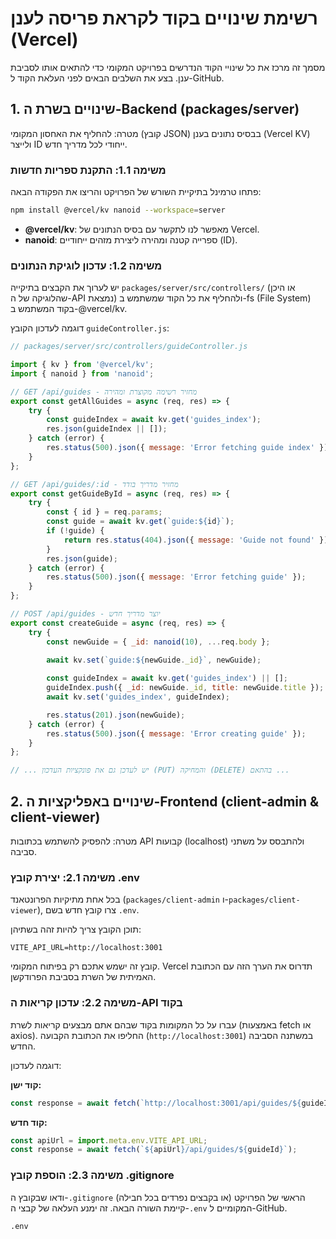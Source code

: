 # רשימת שינויים בקוד לקראת פריסה לענן (Vercel)

מסמך זה מרכז את כל שינויי הקוד הנדרשים בפרויקט המקומי כדי להתאים אותו לסביבת ענן. בצע את השלבים הבאים לפני העלאת הקוד ל-GitHub.

## 1. שינויים בשרת ה-Backend (packages/server)

מטרה: להחליף את האחסון המקומי (קובץ JSON) בבסיס נתונים בענן (Vercel KV) ולייצר ID ייחודי לכל מדריך חדש.

### משימה 1.1: התקנת ספריות חדשות

פתחו טרמינל בתיקיית השורש של הפרויקט והריצו את הפקודה הבאה:

```bash
npm install @vercel/kv nanoid --workspace=server
```

- **@vercel/kv**: מאפשר לנו לתקשר עם בסיס הנתונים של Vercel.
- **nanoid**: ספרייה קטנה ומהירה ליצירת מזהים ייחודיים (ID).

### משימה 1.2: עדכון לוגיקת הנתונים

יש לערוך את הקבצים בתיקייה `packages/server/src/controllers/` (או היכן שהלוגיקה של ה-API נמצאת) ולהחליף את כל הקוד שמשתמש ב-fs (File System) בקוד המשתמש ב-@vercel/kv.

דוגמה לעדכון הקובץ `guideController.js`:

```javascript
// packages/server/src/controllers/guideController.js

import { kv } from '@vercel/kv';
import { nanoid } from 'nanoid';

// GET /api/guides - מחזיר רשימה מקוצרת ומהירה
export const getAllGuides = async (req, res) => {
    try {
        const guideIndex = await kv.get('guides_index');
        res.json(guideIndex || []);
    } catch (error) {
        res.status(500).json({ message: 'Error fetching guide index' });
    }
};

// GET /api/guides/:id - מחזיר מדריך בודד
export const getGuideById = async (req, res) => {
    try {
        const { id } = req.params;
        const guide = await kv.get(`guide:${id}`);
        if (!guide) {
            return res.status(404).json({ message: 'Guide not found' });
        }
        res.json(guide);
    } catch (error) {
        res.status(500).json({ message: 'Error fetching guide' });
    }
};

// POST /api/guides - יוצר מדריך חדש
export const createGuide = async (req, res) => {
    try {
        const newGuide = { _id: nanoid(10), ...req.body };
        
        await kv.set(`guide:${newGuide._id}`, newGuide);

        const guideIndex = await kv.get('guides_index') || [];
        guideIndex.push({ _id: newGuide._id, title: newGuide.title });
        await kv.set('guides_index', guideIndex);

        res.status(201).json(newGuide);
    } catch (error) {
        res.status(500).json({ message: 'Error creating guide' });
    }
};

// ... יש לעדכן גם את פונקציות העדכון (PUT) והמחיקה (DELETE) בהתאם ...
```

## 2. שינויים באפליקציות ה-Frontend (client-admin & client-viewer)

מטרה: להפסיק להשתמש בכתובות API קבועות (localhost) ולהתבסס על משתני סביבה.

### משימה 2.1: יצירת קובץ .env

בכל אחת מתיקיות הפרונטאנד (`packages/client-admin` ו-`packages/client-viewer`), צרו קובץ חדש בשם `.env`.

תוכן הקובץ צריך להיות זהה בשתיהן:

```
VITE_API_URL=http://localhost:3001
```

קובץ זה ישמש אתכם רק בפיתוח המקומי. Vercel תדרוס את הערך הזה עם הכתובת האמיתית של השרת בסביבת הפרודקשן.

### משימה 2.2: עדכון קריאות ה-API בקוד

עברו על כל המקומות בקוד שבהם אתם מבצעים קריאות לשרת (באמצעות fetch או axios).
החליפו את הכתובת הקבועה (`http://localhost:3001`) במשתנה הסביבה החדש.

דוגמה לעדכון:

**קוד ישן:**
```javascript
const response = await fetch(`http://localhost:3001/api/guides/${guideId}`);
```

**קוד חדש:**
```javascript
const apiUrl = import.meta.env.VITE_API_URL;
const response = await fetch(`${apiUrl}/api/guides/${guideId}`);
```

### משימה 2.3: הוספת קובץ .gitignore

ודאו שבקובץ ה-`.gitignore` הראשי של הפרויקט (או בקבצים נפרדים בכל חבילה) קיימת השורה הבאה. זה ימנע העלאה של קבצי ה-`.env` המקומיים ל-GitHub.

```
.env
```
